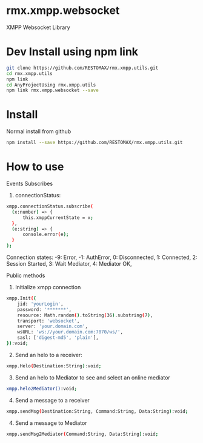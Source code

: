 # rmx.xmpp.websocket
XMPP Websocket Library


# Dev Install using npm link
```bash
git clone https://github.com/RESTOMAX/rmx.xmpp.utils.git
cd rmx.xmpp.utils
npm link
cd AnyProjectUsing rmx.xmpp.utils
npm link rmx.xmpp.websocket --save
```


# Install
Normal install from github
```bash
npm install --save https://github.com/RESTOMAX/rmx.xmpp.utils.git
```


# How to use
Events Subscribes
  
  1. connectionStatus:
      
```bash
xmpp.connectionStatus.subscribe(
  (x:number) => {
      this.xmppCurrentState = x;
  },
  (e:string) => {
      console.error(e);
  }
);
```

Connection states:
 -9: Error,
 -1: AuthError,
 0: Disconnected,
 1: Connected,
 2: Session Started,
 3: Wait Mediator,
 4: Mediator OK,
  
  
Public methods
  
  1. Initialize xmpp connection
  
```bash
xmpp.Init({
    jid: 'yourLogin',
    password: '*******',
    resource: Math.random().toString(36).substring(7),
    transport: 'websocket',
    server: 'your.domain.com',
    wsURL: 'ws://your.domain.com:7070/ws/',
    sasl: ['digest-md5', 'plain'],
}):void;
```

  2. Send an helo to a receiver:

```bash
xmpp.Helo(Destination:String):void;
```

  3. Send an helo to Mediator to see and select an online mediator
  
```bash
xmpp.helo2Mediator():void;
```

  4. Send a message to a receiver

```bash
xmpp.sendMsg(Destination:String, Command:String, Data:String):void;
```

  4. Send a message to Mediator
 
```bash
xmpp.sendMsg2Mediator(Command:String, Data:String):void;
```

